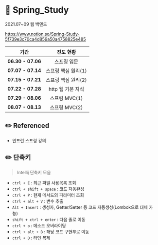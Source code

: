 # :herb: Spring_Study
2021.07~09 웹 백엔드

https://www.notion.so/Spring-Study-5f739e3c70ca4d859a50a4758825e485

|  <center>기간</center> |  <center>진도 현황</center> | 
|:--------|:--------:|
|**06.30 - 07.06** | <center>스프링 입문 </center> |
|**07.07 - 07.14** | <center>스프링 핵심 원리(1) </center> |
|**07.15 - 07.21** | <center>스프링 핵심 원리(2) </center> |
|**07.22 - 07.28** | <center>http 웹 기본 지식 </center> |
|**07.29 - 08.06** | <center>스프링 MVC(1) </center> |
|**08.07 - 08.13** | <center>스프링 MVC(2) </center> |


 
 
## :pencil2: Referenced
+ 인프런 스프링 강의


## :pencil2: 단축키
 > Intellij 단축키 모음

 + `ctrl + E` : 최근 파일 사용목록 조회
 + `ctrl + shift + space` : 코드 자동완성
 + `ctrl + P` : 현재 메서드의 파라미터 조회
 + `ctrl + alt + V` : 변수 추출
 + `Alt + Insert` : 생성자, Getter/Setter 등 코드 자동생성(Lombok으로 대체 가능)
 + `shift + ctrl + enter` : 다음 줄로 이동
 + `ctrl + o` : 메소드 오버라이딩
 + `ctrl + alt + B` : 해당 코드 구현부로 이동
 + `ctrl + D` : 라인 복제

